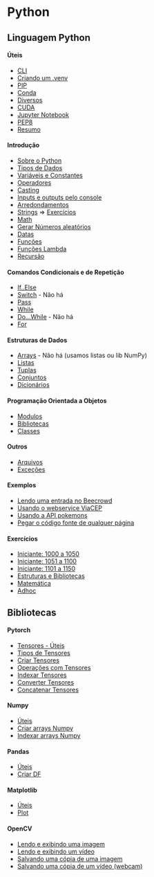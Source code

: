 # Python

## Linguagem Python

#### Úteis  

- [CLI](estudos/uteis/linha-comando.md)
- [Criando um .venv](estudos/uteis/venv.md)
- [PIP](estudos/uteis/pip.md)
- [Conda](estudos/uteis/conda.md)
- [Diversos](estudos/uteis/diversos.md)
- [CUDA](estudos/uteis/cuda.md)
- [Jupyter Notebook](estudos/uteis/jupyter-notebook.md)
- [PEP8](estudos/uteis/pep8.md)
- [Resumo](estudos/uteis/resumo.md)

#### Introdução

- [Sobre o Python](estudos/introducao/about.md)
- [Tipos de Dados](estudos/introducao/tipos.md)
- [Variáveis e Constantes](estudos/introducao/variaveis-constantes.md)
- [Operadores](estudos/introducao/operadores.md)
- [Casting](estudos/introducao/casting.md)
- [Inputs e outputs pelo console](estudos/introducao/input-output.md)
- [Arredondamentos](estudos/introducao/arredondamentos.md)
- [Strings](estudos/introducao/strings.md) => [Exercícios](estudos/introducao/strings_exercicios.md)
- [Math](estudos/introducao/math.md)
- [Gerar Números aleatórios](estudos/introducao/aleatorios.md)
- [Datas](estudos/introducao/datas.md)
            <!-- ************************************************ continuar revisão aqui -->
- [Funções](estudos/introducao/funcoes.md)
- [Funções Lambda](estudos/introducao/lambda.md)
- [Recursão](estudos/introducao/recursao.md)

#### Comandos Condicionais e de Repetição

- [If..Else](estudos/comandos_condic_repetic/if-else.md)
- [Switch](estudos/#) - Não há
- [Pass](estudos/comandos_condic_repetic/pass.md)
- [While](estudos/comandos_condic_repetic/while.md)
- [Do...While](estudos/#) - Não há
- [For](estudos/comandos_condic_repetic/for.md)

#### Estruturas de Dados

- [Arrays](estudos/#) - Não há (usamos listas ou lib NumPy)
- [Listas](estudos/estrut-dados/listas.md)
- [Tuplas](estudos/estrut-dados/tuplas.md)
- [Conjuntos](estudos/estrut-dados/conjuntos.md)
- [Dicionários](estudos/estrut-dados/dicionarios.md)

#### Programação Orientada a Objetos

- [Modulos](estudos/poo/modulos.md)
- [Bibliotecas](estudos/poo/bibliotecas.md)
- [Classes](estudos/poo/classes.md)

#### Outros

- [Arquivos](estudos/introducao/arquivos.md)
- [Exceções](estudos/introducao/excecoes.md)

#### Exemplos

- [Lendo uma entrada no Beecrowd](estudos/exemplos/beecrowd/lendo-entradas.md)    
- [Usando o webservice ViaCEP](estudos/exemplos/ex-viacep.md)
- [Usando a API pokemons](estudos/exemplos/ex-pokemon.md)
- [Pegar o código fonte de qualquer página](estudos/exemplos/ex-source-code.md)

#### Exercícios

- [Iniciante: 1000 a 1050](estudos/exercicios/beecrowd/iniciante-1000-1050.md)
- [Iniciante: 1051 a 1100](estudos/exercicios/beecrowd/iniciante-1051-1100.md)
- [Iniciante: 1101 a 1150](estudos/exercicios/beecrowd/iniciante-1101-1150.md)
- [Estruturas e Bibliotecas](estudos/exercicios/beecrowd/estruturas-e-bibliotecas.md)
- [Matemática](estudos/exercicios/beecrowd/matematica.md)
- [Adhoc](estudos/exercicios/beecrowd/adhoc.md)

## Bibliotecas

#### Pytorch

- [Tensores - Úteis](estudos/pytorch/tensores-uteis.md)
- [Tipos de Tensores](estudos/pytorch/tensores-tipos.md)
- [Criar Tensores](estudos/pytorch/tensores-criar.md)
- [Operações com Tensores](estudos/pytorch/tensores-operacoes.md)
- [Indexar Tensores](estudos/pytorch/tensores-indexar.md)
- [Converter Tensores](estudos/pytorch/tensores-converter.md)
- [Concatenar Tensores](estudos/pytorch/tensores-concatenar.md)

#### Numpy

- [Úteis](estudos/numpy/numpy-uteis.md)
- [Criar arrays Numpy](estudos/numpy/numpy-criar.md)
- [Indexar arrays Numpy](estudos/numpy/numpy-indexar.md)

#### Pandas

- [Úteis](estudos/pandas/pandas-uteis.md)
- [Criar DF](estudos/pandas/pandas-criar.md)

#### Matplotlib

- [Úteis](estudos/matplotlib/matplotlib-uteis.md)
- [Plot](estudos/matplotlib/matplotlib-plot.md)

#### OpenCV

- [Lendo e exibindo uma imagem](estudos/opencv/lendo-exibindo-imagem.md)
- [Lendo e exibindo um vídeo](estudos/opencv/lendo-exibindo-video.md)
- [Salvando uma cópia de uma imagem](estudos/opencv/salvando-copia-imagem.md)
- [Salvando uma cópia de um vídeo (webcam)](estudos/opencv/salvando-copia.video.md)

<!-- ## Inteligência Artificial

- [Machine Learning - Curso 01](estudos/ia/machine_learning_curso_01/README.md)
- [Machine Learning - Curso 02](estudos/ia/machine_learning_curso_02/01_introducao_ml.md)
- [Deep Learning - Curso 01](estudos/ia/deep_learning_curso_01/README.md) -->
